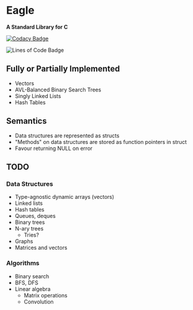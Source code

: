 # Eagle

**A Standard Library for C**

[![Codacy Badge](https://app.codacy.com/project/badge/Grade/bf8efd10c6394bdda20f9c9f6fb9a65b)](https://www.codacy.com/gh/kai-patel/eagle/dashboard?utm_source=github.com&amp;utm_medium=referral&amp;utm_content=kai-patel/eagle&amp;utm_campaign=Badge_Grade)

![Lines of Code Badge](https://img.shields.io/tokei/lines/github/kai-patel/eagle)

## Fully or Partially Implemented

- Vectors
- AVL-Balanced Binary Search Trees
- Singly Linked Lists
- Hash Tables

## Semantics

- Data structures are represented as structs
- "Methods" on data structures are stored as function pointers in struct
- Favour returning NULL on error

## TODO

### Data Structures

- Type-agnostic dynamic arrays (vectors)
- Linked lists
- Hash tables
- Queues, deques
- Binary trees
- N-ary trees
    - Tries?
- Graphs
- Matrices and vectors

### Algorithms

- Binary search
- BFS, DFS
- Linear algebra
    - Matrix operations
    - Convolution

